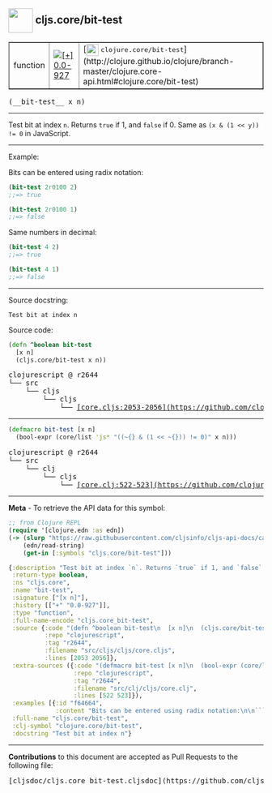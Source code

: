 ## <img width="48px" valign="middle" src="http://i.imgur.com/Hi20huC.png"> cljs.core/bit-test

 <table border="1">
<tr>

<td>function</td>
<td><a href="https://github.com/cljsinfo/cljs-api-docs/tree/0.0-927"><img valign="middle" alt="[+] 0.0-927" src="https://img.shields.io/badge/+-0.0--927-lightgrey.svg"></a> </td>
<td>
[<img height="24px" valign="middle" src="http://i.imgur.com/1GjPKvB.png"> <samp>clojure.core/bit-test</samp>](http://clojure.github.io/clojure/branch-master/clojure.core-api.html#clojure.core/bit-test)
</td>
</tr>
</table>

 <samp>
(__bit-test__ x n)<br>
</samp>

---

Test bit at index `n`. Returns `true` if 1, and `false` if 0. Same as `(x & (1 << y)) != 0` in JavaScript.

---

Example:

Bits can be entered using radix notation:

```clj
(bit-test 2r0100 2)
;;=> true

(bit-test 2r0100 1)
;;=> false
```

Same numbers in decimal:

```clj
(bit-test 4 2)
;;=> true

(bit-test 4 1)
;;=> false
```

---


Source docstring:

```
Test bit at index n
```

Source code:

```clj
(defn ^boolean bit-test
  [x n]
  (cljs.core/bit-test x n))
```

 <pre>
clojurescript @ r2644
└── src
    └── cljs
        └── cljs
            └── <ins>[core.cljs:2053-2056](https://github.com/clojure/clojurescript/blob/r2644/src/cljs/cljs/core.cljs#L2053-L2056)</ins>
</pre>


---

```clj
(defmacro bit-test [x n]
  (bool-expr (core/list 'js* "((~{} & (1 << ~{})) != 0)" x n)))
```

 <pre>
clojurescript @ r2644
└── src
    └── clj
        └── cljs
            └── <ins>[core.clj:522-523](https://github.com/clojure/clojurescript/blob/r2644/src/clj/cljs/core.clj#L522-L523)</ins>
</pre>

---

__Meta__ - To retrieve the API data for this symbol:

```clj
;; from Clojure REPL
(require '[clojure.edn :as edn])
(-> (slurp "https://raw.githubusercontent.com/cljsinfo/cljs-api-docs/catalog/cljs-api.edn")
    (edn/read-string)
    (get-in [:symbols "cljs.core/bit-test"]))
```

```clj
{:description "Test bit at index `n`. Returns `true` if 1, and `false` if 0. Same as `(x & (1 << y)) != 0` in JavaScript.",
 :return-type boolean,
 :ns "cljs.core",
 :name "bit-test",
 :signature ["[x n]"],
 :history [["+" "0.0-927"]],
 :type "function",
 :full-name-encode "cljs.core_bit-test",
 :source {:code "(defn ^boolean bit-test\n  [x n]\n  (cljs.core/bit-test x n))",
          :repo "clojurescript",
          :tag "r2644",
          :filename "src/cljs/cljs/core.cljs",
          :lines [2053 2056]},
 :extra-sources ({:code "(defmacro bit-test [x n]\n  (bool-expr (core/list 'js* \"((~{} & (1 << ~{})) != 0)\" x n)))",
                  :repo "clojurescript",
                  :tag "r2644",
                  :filename "src/clj/cljs/core.clj",
                  :lines [522 523]}),
 :examples [{:id "f64664",
             :content "Bits can be entered using radix notation:\n\n```clj\n(bit-test 2r0100 2)\n;;=> true\n\n(bit-test 2r0100 1)\n;;=> false\n```\n\nSame numbers in decimal:\n\n```clj\n(bit-test 4 2)\n;;=> true\n\n(bit-test 4 1)\n;;=> false\n```"}],
 :full-name "cljs.core/bit-test",
 :clj-symbol "clojure.core/bit-test",
 :docstring "Test bit at index n"}

```

---

__Contributions__ to this document are accepted as Pull Requests to the following file:

 <pre>
[cljsdoc/cljs.core_bit-test.cljsdoc](https://github.com/cljsinfo/cljs-api-docs/blob/master/cljsdoc/cljs.core_bit-test.cljsdoc)
</pre>

